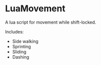 # LuaMovement

A lua script for movement while shift-locked.

Includes:
- Side walking
- Sprinting
- Sliding
- Dashing
